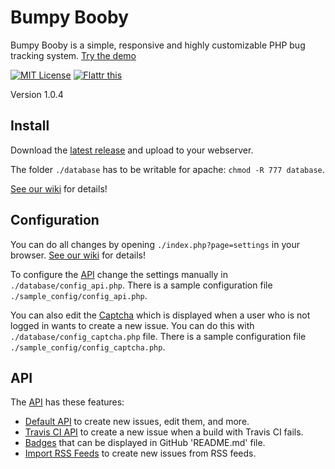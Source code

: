 # Bumpy Booby

Bumpy Booby is a simple, responsive and highly customizable PHP bug tracking system. [Try the demo](https://demo.bugtrackr.eu/)

[![MIT License](https://img.shields.io/badge/license-MIT-blue.svg?style=plastic)](https://docs.bugtrackr.eu/license/)
[![Flattr this](https://img.shields.io/badge/_Flattr_this_--lightgrey.svg?style=social)](https://flattr.com/submit/auto?fid=y7wn6e&url=https%3A%2F%2Fgithub.com%2Fbugtrackr%2Fbumpy-booby)

Version 1.0.4

## Install

Download the [latest release](https://github.com/bugtrackr/bumpy-booby/releases/latest) and upload to your webserver.

The folder `./database` has to be writable for apache: `chmod -R 777 database`.

[See our wiki](https://docs.bugtrackr.eu/wiki/install/) for details!

## Configuration

You can do all changes by opening `./index.php?page=settings` in your browser. [See our wiki](https://docs.bugtrackr.eu/wiki/config/) for details!

To configure the [API](https://docs.bugtrackr.eu/api/) change the settings manually in `./database/config_api.php`. 
There is a sample configuration file `./sample_config/config_api.php`.

You can also edit the [Captcha](https://docs.bugtrackr.eu/wiki/captcha/) which is displayed when a user who is not logged in wants to create a new issue. 
You can do this with `./database/config_captcha.php` file. There is a sample configuration file `./sample_config/config_captcha.php`.

## API

The [API](https://docs.bugtrackr.eu/api/) has these features:

 * [Default API](https://docs.bugtrackr.eu/api/bumpybooby/) to create new issues, edit them, and more.
 * [Travis CI API](https://docs.bugtrackr.eu/api/travis-ci/) to create a new issue when a build with Travis CI fails.
 * [Badges](https://docs.bugtrackr.eu/api/badges/) that can be displayed in GitHub 'README.md' file.
 * [Import RSS Feeds](https://docs.bugtrackr.eu/api/rss/) to create new issues from RSS feeds.
